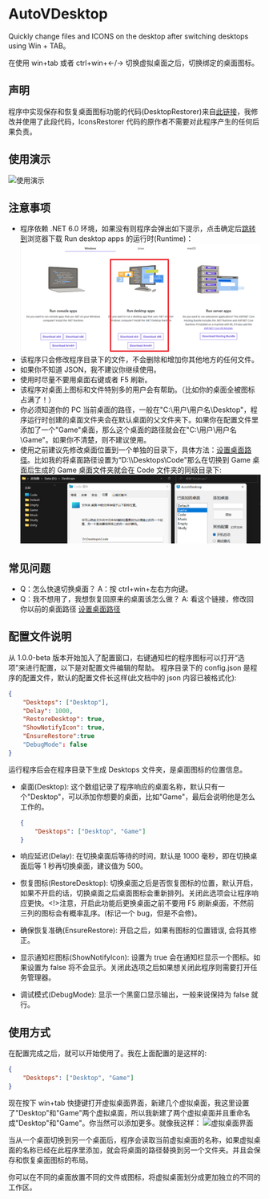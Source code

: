 # AutoVDesktop

Quickly change files and ICONS on the desktop after switching desktops using Win + TAB。

在使用 win+tab 或者 ctrl+win+←/→ 切换虚拟桌面之后，切换绑定的桌面图标。

## 声明

程序中实现保存和恢复桌面图标功能的代码(DesktopRestorer)来自[此链接](https://www.codeproject.com/Articles/639486/Save-and-Restore-Icon-Positions-on-Desktop?msg=5864404#xx5864404xx)，我修改并使用了此段代码，IconsRestorer 代码的原作者不需要对此程序产生的任何后果负责。

## 使用演示

![使用演示](https://raw.githubusercontent.com/HumXC/AutoVDesktop/main/Readme/demo.gif)

## 注意事项

-   程序依赖 .NET 6.0 环境，如果没有则程序会弹出如下提示，点击确定后[跳转到](https://dotnet.microsoft.com/zh-cn/download/dotnet/6.0/runtime?cid=getdotnetcore)浏览器下载 Run desktop apps 的运行时(Runtime)：
    ![.NET6下载页](https://raw.githubusercontent.com/HumXC/AutoVDesktop/main/Readme/dotNET6_download_page.png)
-   该程序只会修改程序目录下的文件，不会删除和增加你其他地方的任何文件。
-   如果你不知道 JSON，我不建议你继续使用。
-   使用时尽量不要用桌面右键或者 F5 刷新。
-   该程序对桌面上图标和文件特别多的用户会有帮助。（比如你的桌面全被图标占满了！）
-   你必须知道你的 PC 当前桌面的路径，一般在"C:\用户\用户名\Desktop"，程序运行时创建的桌面文件夹会在默认桌面的父文件夹下。如果你在配置文件里添加了一个"Game"桌面，那么这个桌面的路径就会在"C:\用户\用户名\Game"。如果你不清楚，则不建议使用。
-   使用之前建议先修改桌面位置到一个单独的目录下，具体方法：[设置桌面路径](https://zhuanlan.zhihu.com/p/78243921)。比如我的将桌面路径设置为“D:\\\\Desktops\Code"那么在切换到 Game 桌面后生成的 Game 桌面文件夹就会在 Code 文件夹的同级目录下:
    ![设置桌面位置](https://raw.githubusercontent.com/HumXC/AutoVDesktop/main/Readme/setting_desktop_path.png)

## 常见问题

-   Q：怎么快速切换桌面？ A：按 ctrl+win+左右方向键。
-   Q：我不想用了，我想恢复回原来的桌面该怎么做？ A: 看这个链接，修改回你以前的桌面路径 [设置桌面路径](https://zhuanlan.zhihu.com/p/78243921)

## 配置文件说明

从 1.0.0-beta 版本开始加入了配置窗口，右键通知栏的程序图标可以打开“选项”来进行配置，以下是对配置文件编辑的帮助。
程序目录下的 config.json 是程序的配置文件，默认的配置文件长这样(此文档中的 json 内容已被格式化):

```json
{
    "Desktops": ["Desktop"],
    "Delay": 1000,
    "RestoreDesktop": true,
    "ShowNotifyIcon": true,
    "EnsureRestore":true
    "DebugMode": false
}
```

运行程序后会在程序目录下生成 Desktops 文件夹，是桌面图标的位置信息。

-   桌面(Desktop): 这个数组记录了程序响应的桌面名称，默认只有一个"Desktop"，可以添加你想要的桌面，比如"Game"，最后会说明他是怎么工作的。

    ```json
    {
        "Desktops": ["Desktop", "Game"]
    }
    ```

-   响应延迟(Delay): 在切换桌面后等待的时间，默认是 1000 毫秒，即在切换桌面后等 1 秒再切换桌面，建议值为 500。
-   恢复图标(RestoreDesktop): 切换桌面之后是否恢复图标的位置，默认开启，如果不开启的话，切换桌面之后桌面图标会重新排列。关闭此选项会让程序响应更快。<!>注意，开启此功能后更换桌面之前不要用 F5 刷新桌面，不然前三列的图标会有概率乱序。(标记一个 bug，但是不会修)。
-   确保恢复准确(EnsureRestore): 开启之后，如果有图标的位置错误, 会将其修正。
-   显示通知栏图标(ShowNotifyIcon): 设置为 true 会在通知栏显示一个图标。如果设置为 false 将不会显示。关闭此选项之后如果想关闭此程序则需要打开任务管理器。
-   调试模式(DebugMode): 显示一个黑窗口显示输出，一般来说保持为 false 就行。

## 使用方式

在配置完成之后，就可以开始使用了。我在上面配置的是这样的:

```json
{
    "Desktops": ["Desktop", "Game"]
}
```

现在按下 win+tab 快捷键打开虚拟桌面界面，新建几个虚拟桌面，我这里设置了"Desktop"和"Game"两个虚拟桌面，所以我新建了两个虚拟桌面并且重命名成"Desktop"和"Game"。你当然可以添加更多。就像我这样：
![虚拟桌面界面](https://files.catbox.moe/6dvers.png)

当从一个桌面切换到另一个桌面后，程序会读取当前虚拟桌面的名称，如果虚拟桌面的名称已经在此程序里添加，就会将桌面的路径替换到另一个文件夹。并且会保存和恢复桌面图标的布局。

你可以在不同的桌面放置不同的文件或图标，将虚拟桌面划分成更加独立的不同的工作区。
